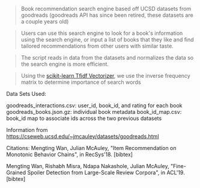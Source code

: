 > Book recommendation search engine based off UCSD datasets from goodreads (goodreads API has since been retired, these datasets are a couple years old)

> Users can use this search engine to look for a book's information using the search engine, or input a list of books that they like and find tailored recommendations from other users with similar taste. 

> The script reads in data from the datasets and normalizes the data so the search engine is more efficient. 

> Using the [scikit-learn Tfidf Vectorizer](https://scikit-learn.org/stable/modules/generated/sklearn.feature_extraction.text.TfidfVectorizer.html), we use the inverse frequency matrix to determine importance of search words



Data Sets Used:

goodreads_interactions.csv: user_id, book_id, and rating for each book
goodreads_books.json.gz: individual book metadata
book_id_map.csv: book_id map to associate ids across the two previous datasets

Information from https://cseweb.ucsd.edu/~jmcauley/datasets/goodreads.html

Citations:
Mengting Wan, Julian McAuley, "Item Recommendation on Monotonic Behavior Chains", in RecSys'18.  [bibtex]

Mengting Wan, Rishabh Misra, Ndapa Nakashole, Julian McAuley, "Fine-Grained Spoiler Detection from Large-Scale Review Corpora", in ACL'19. [bibtex]